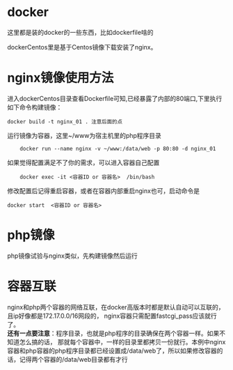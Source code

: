 # docker
这里都是装的docker的一些东西，比如dockerfile啥的

dockerCentos里是基于Centos镜像下载安装了nginx。<BR>
# nginx镜像使用方法
进入dockerCentos目录查看Dockerfile可知,已经暴露了内部的80端口,下里执行如下命令构建镜像：<BR>
```
docker build -t nginx_01 . 注意后面的点
```
运行镜像为容器，这里~/www为宿主机里的php程序目录<BR>
```
	docker run --name nginx -v ~/www:/data/web -p 80:80 -d nginx_01
```
如果觉得配置满足不了你的需求，可以进入容器自己配置<BR>
```
	docker exec -it <容器ID or 容器名>  /bin/bash
```
修改配置后记得重启容器，或者在容器内部重启nginx也可，启动命令是<br>
```
docker start  <容器ID or 容器名>
```
# php镜像
php镜像试验与nginx类似，先构建镜像然后运行
# 容器互联
nginx和php两个容器的网络互联，在docker高版本时都是默认自动可以互联的，且ip好像都是172.17.0.0/16网段的，
nginx容器只需配置fastcgi_pass应该就行了。<BR>
**还有一点要注意**：程序目录，也就是php程序的目录确保在两个容器一样。如果不知道怎么搞的话，
那就每个容器中，一样的目录里都拷贝一份就行。本例中nginx容器和php容器的php程序目录都已经设置成/data/web了，所以如果修改容器的话，记得两个容器的/data/web目录都有才行
